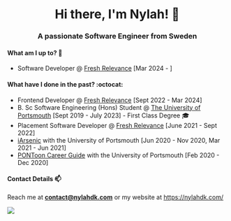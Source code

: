<h1 align="center"> Hi there, I'm Nylah! 🌸 </h1>
<h3 align="center">A passionate Software Engineer from Sweden</h3>

#### What am I up to? 🐨
* Software Developer @ [Fresh Relevance](https://www.freshrelevance.com/) [Mar 2024 - ]

#### What have I done in the past? :octocat:
* Frontend Developer @ [Fresh Relevance](https://www.freshrelevance.com/) [Sept 2022 - Mar 2024]
* B. Sc Software Engineering (Hons) Student @ [The University of Portsmouth](https://www.port.ac.uk/) [Sept 2019 - July 2023] - First Class Degree 🎓
* Placement Software Developer @ [Fresh Relevance](https://www.freshrelevance.com/) [June 2021 - Sept 2022]
* [iArsenic](https://github.com/portsoc/iArsenic) with the University of Portsmouth [Jun 2020 - Nov 2020, Mar 2021 - Jun 2021]
* [PONToon Career Guide](https://github.com/pontoonapps/CareerGuide) with the University of Portsmouth [Feb 2020 - Dec 2020]

#### Contact Details 📫
Reach me at **contact@nylahdk.com**
or my website at https://nylahdk.com/

![](https://komarev.com/ghpvc/?username=TxJson&color=ff69b4)

